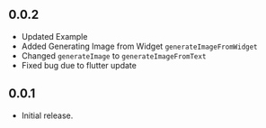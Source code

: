 ## 0.0.2

* Updated Example
* Added Generating Image from Widget `generateImageFromWidget`
* Changed `generateImage` to `generateImageFromText`
* Fixed bug due to flutter update

## 0.0.1

* Initial release.
